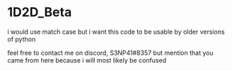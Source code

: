 # 1D2D_Beta
i would use match case but i want this code to be usable by older versions of python



feel free to contact me on discord, S3NP41#8357 but mention that you came from here because i will most likely be confused
